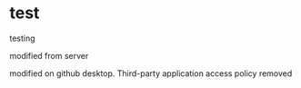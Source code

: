 # test
testing

modified from server

modified on github desktop. Third-party application access policy removed
